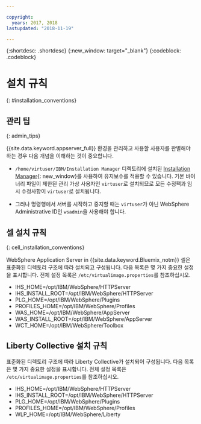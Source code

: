 ```yaml
---

copyright:
  years: 2017, 2018
lastupdated: "2018-11-19"

---
```


{:shortdesc: .shortdesc}
{:new_window: target="_blank"}
{:codeblock: .codeblock}

# 설치 규칙
{: #installation_conventions}

## 관리 팁
{: admin_tips}

{{site.data.keyword.appserver_full}} 환경을 관리하고 사용할 사용자를 판별해야 하는 경우 다음 개념을 이해하는 것이 중요합니다.

 * `/home/virtuser/IBM/Installation Manager` 디렉토리에 설치된 [Installation Manager](http://www.ibm.com/support/knowledgecenter/SSDV2W_1.8.3/com.ibm.cic.agent.ui.doc/helpindex_imic.html){: new_window}를 사용하여 유지보수를 적용할 수 있습니다. 기본 바이너리 파일이 제한된 관리 가상 사용자인 `virtuser`로 설치되므로 모든 수정팩과 임시 수정사항이 `virtuser`로 설치됩니다.

 * 그러나 명령행에서 서버를 시작하고 중지할 때는 `virtuser`가 아닌 WebSphere Administrative ID인 `wsadmin`을 사용해야 합니다.

## 셀 설치 규칙
{: cell_installation_conventions}

WebSphere Application Server in {{site.data.keyword.Bluemix_notm}} 셀은 표준화된 디렉토리 구조에 따라 설치되고 구성됩니다. 다음 목록은 몇 가지 중요한 설정을 표시합니다.  전체 설정 목록은 `/etc/virtualimage.properties`를 참조하십시오.

* IHS_HOME=/opt/IBM/WebSphere/HTTPServer
* IHS_INSTALL_ROOT=/opt/IBM/WebSphere/HTTPServer
* PLG_HOME=/opt/IBM/WebSphere/Plugins
* PROFILES_HOME=/opt/IBM/WebSphere/Profiles
* WAS_HOME=/opt/IBM/WebSphere/AppServer
* WAS_INSTALL_ROOT=/opt/IBM/WebSphere/AppServer
* WCT_HOME=/opt/IBM/WebSphere/Toolbox

## Liberty Collective 설치 규칙

표준화된 디렉토리 구조에 따라 Liberty Collective가 설치되어 구성됩니다. 다음 목록은 몇 가지 중요한 설정을 표시합니다.  전체 설정 목록은 `/etc/virtualimage.properties`를 참조하십시오.

* IHS_HOME=/opt/IBM/WebSphere/HTTPServer
* IHS_INSTALL_ROOT=/opt/IBM/WebSphere/HTTPServer
* PLG_HOME=/opt/IBM/WebSphere/Plugins
* PROFILES_HOME=/opt/IBM/WebSphere/Profiles
* WLP_HOME=/opt/IBM/WebSphere/Liberty
